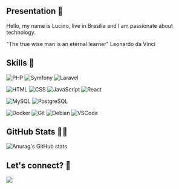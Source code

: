 ## Presentation 👋

Hello, my name is Lucino, live in Brasília and I am passionate about technology.

"The true wise man is an eternal learner" Leonardo da Vinci

## Skills 🚀

![PHP](https://img.shields.io/badge/-PHP-333?style=flat&logo=php&logoColor=FFF) ![Symfony](https://img.shields.io/badge/-Symfony-333?style=flat&logo=symfony&logoColor=FFF) ![Laravel](https://img.shields.io/badge/-Laravel-333?style=flat&logo=laravel&logoColor=FFF)

![HTML](https://img.shields.io/badge/-HTML-333?style=flat&logo=HTML5&logoColor=FFF) ![CSS](https://img.shields.io/badge/-CSS-333?style=flat&logo=CSS3&logoColor=FFF) ![JavaScript](https://img.shields.io/badge/-JavaScript-333?style=flat&logo=javascript&logoColor=FFF) ![React](https://img.shields.io/badge/-React.js-333?style=flat&logo=react&logoColor=FFF) 

![MySQL](https://img.shields.io/badge/-MySQL-333?style=flat&logo=mysql&logoColor=FFF) ![PostgreSQL](https://img.shields.io/badge/-PostgreSQL-333?style=flat&logo=postgresql&logoColor=FFF)

![Docker](https://img.shields.io/badge/-Docker-333?style=flat&logo=docker&logoColor=FFF) ![Git](https://img.shields.io/badge/-Git-333?style=flat&logo=git&logoColor=FFF) ![Debian](https://img.shields.io/badge/-Debian-333?style=flat&logo=debian) ![VSCode](https://img.shields.io/badge/IDE-VSCode-333.svg)

## GitHub Stats 👨‍💻

![Anurag's GitHub stats](https://github-readme-stats.vercel.app/api?username=LucinoGonzaga&show_icons=true&theme=radical)

## Let's connect? 🤝

<a href="https://www.linkedin.com/in/lucino-gonzaga" target="_blank"><img src="https://img.shields.io/badge/-Lucino Gonzaga-333?style=flat&logo=linkedin&logoColor=FFF)"/></a>
